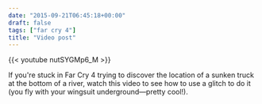 ```yaml
---
date: "2015-09-21T06:45:18+00:00"
draft: false
tags: ["far cry 4"]
title: "Video post"
---
```

{{< youtube nutSYGMp6_M >}}

If you're stuck in Far Cry 4 trying to discover the location of a sunken truck at the bottom of a river, watch this video to see how to use a glitch to do it (you fly with your wingsuit underground—pretty cool!).
